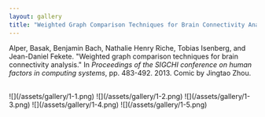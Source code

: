 ```yaml
---
layout: gallery
title: "Weighted Graph Comparison Techniques for Brain Connectivity Analysis"
---
```


Alper, Basak, Benjamin Bach, Nathalie Henry Riche, Tobias Isenberg, and Jean-Daniel Fekete. "Weighted graph comparison techniques for brain connectivity analysis." In _Proceedings of the SIGCHI conference on human factors in computing systems_, pp. 483-492. 2013. Comic by Jingtao Zhou.

<style>
    body.gallery .gallery-dest img {
        padding: 10px;
        background: #f2f2f2;
    }
</style>

<br />
![](/assets/gallery/1-1.png)
![](/assets/gallery/1-2.png)
![](/assets/gallery/1-3.png)
![](/assets/gallery/1-4.png)
![](/assets/gallery/1-5.png)
